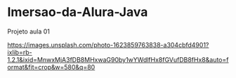 # Imersao-da-Alura-Java
Projeto aula 01

https://images.unsplash.com/photo-1623859763838-a304cbfd4901?ixlib=rb-1.2.1&ixid=MnwxMjA3fDB8MHxwaG90by1wYWdlfHx8fGVufDB8fHx8&auto=format&fit=crop&w=580&q=80

